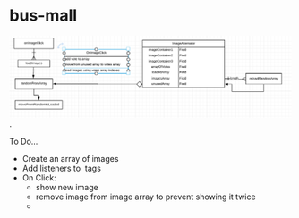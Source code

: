 # bus-mall


![alt text describing the image](./img/screen-shot.png). 

To Do... 

- Create an array of images
- Add listeners to <img> tags
- On Click:
    - show new image
    - remove image from image array to prevent showing it twice
    - 